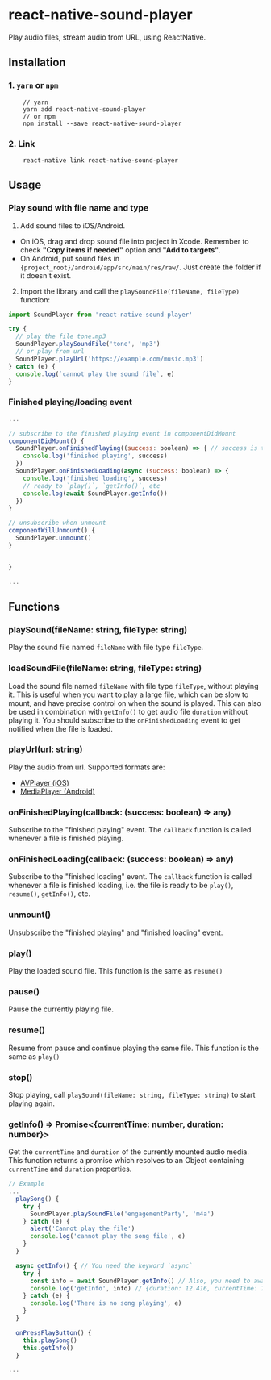 # react-native-sound-player

Play audio files, stream audio from URL, using ReactNative.

## Installation

### 1. `yarn` or `npm`
```
    // yarn
    yarn add react-native-sound-player
    // or npm
    npm install --save react-native-sound-player
```
### 2. Link

```
    react-native link react-native-sound-player
```


## Usage


### Play sound with file name and type

1. Add sound files to iOS/Android.

  - On iOS, drag and drop sound file into project in Xcode. Remember to check **"Copy items if needed"** option and **"Add to targets"**.
  - On Android, put sound files in `{project_root}/android/app/src/main/res/raw/`. Just create the folder if it doesn't exist.


2. Import the library and call the `playSoundFile(fileName, fileType)` function:

```javascript
import SoundPlayer from 'react-native-sound-player'

try {
  // play the file tone.mp3
  SoundPlayer.playSoundFile('tone', 'mp3')
  // or play from url
  SoundPlayer.playUrl('https://example.com/music.mp3')
} catch (e) {
  console.log(`cannot play the sound file`, e)
}
```


### Finished playing/loading event

```javascript
...

// subscribe to the finished playing event in componentDidMount
componentDidMount() {
  SoundPlayer.onFinishedPlaying((success: boolean) => { // success is true when the sound is played
    console.log('finished playing', success)
  })
  SoundPlayer.onFinishedLoading(async (success: boolean) => {
    console.log('finished loading', success)
    // ready to `play()`, `getInfo()`, etc
    console.log(await SoundPlayer.getInfo())
  })
}

// unsubscribe when unmount
componentWillUnmount() {
  SoundPlayer.unmount()
}


}

...
```


## Functions

### playSound(fileName: string, fileType: string)
Play the sound file named `fileName` with file type `fileType`.

### loadSoundFile(fileName: string, fileType: string)
Load the sound file named `fileName` with file type `fileType`, without playing it.
This is useful when you want to play a large file, which can be slow to mount,
and have precise control on when the sound is played. This can also be used in
combination with `getInfo()` to get audio file `duration` without playing it.
You should subscribe to the `onFinishedLoading` event to get notified when the
file is loaded.

### playUrl(url: string)
Play the audio from url. Supported formats are:
  - [AVPlayer (iOS)](https://stackoverflow.com/questions/21879981/avfoundation-avplayer-supported-formats-no-vob-or-mpg-containers)
  - [MediaPlayer (Android)](https://developer.android.com/guide/topics/media/media-formats)

### onFinishedPlaying(callback: (success: boolean) => any)
Subscribe to the "finished playing" event. The `callback` function is called whenever a file is finished playing.

### onFinishedLoading(callback: (success: boolean) => any)
Subscribe to the "finished loading" event. The `callback` function is called whenever a file is finished loading, i.e. the file is ready to be `play()`, `resume()`, `getInfo()`, etc.

### unmount()
Unsubscribe the "finished playing" and "finished loading" event.

### play()

Play the loaded sound file. This function is the same as `resume()`

### pause()

Pause the currently playing file.

### resume()

Resume from pause and continue playing the same file. This function is the same as `play()`

### stop()

Stop playing, call `playSound(fileName: string, fileType: string)` to start playing again.

### getInfo() => Promise<{currentTime: number, duration: number}>

Get the `currentTime` and `duration` of the currently mounted audio media. This function returns a promise which resolves to an Object containing `currentTime` and `duration` properties.
```javascript
// Example
...
  playSong() {
    try {
      SoundPlayer.playSoundFile('engagementParty', 'm4a')
    } catch (e) {
      alert('Cannot play the file')
      console.log('cannot play the song file', e)
    }
  }

  async getInfo() { // You need the keyword `async`
    try {
      const info = await SoundPlayer.getInfo() // Also, you need to await this because it is async
      console.log('getInfo', info) // {duration: 12.416, currentTime: 7.691}
    } catch (e) {
      console.log('There is no song playing', e)
    }
  }

  onPressPlayButton() {
    this.playSong()
    this.getInfo()
  }

...
```

